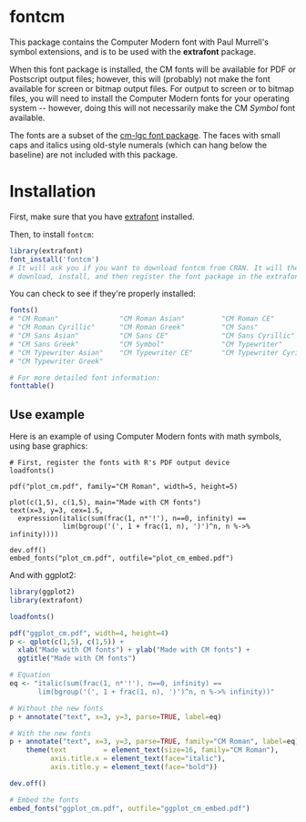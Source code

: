 # fontcm

This package contains the Computer Modern font with Paul Murrell's symbol extensions, and is to be used with the **extrafont** package.

When this font package is installed, the CM fonts will be available for PDF or Postscript output files; however, this will (probably) not make the font available for screen or bitmap output files.
For output to screen or to bitmap files, you will need to install the Computer Modern fonts for your operating system -- however, doing this will not necessarily make the CM *Symbol* font available.

The fonts are a subset of the [cm-lgc font package](https://www.ctan.org/pkg/cm-lgc).
The faces with small caps and italics using old-style numerals (which can hang below the baseline) are not included with this package.


# Installation

First, make sure that you have [extrafont](https://github.com/fbertran/extrafont) installed.

Then, to install `fontcm`:

```R
library(extrafont)
font_install('fontcm')
# It will ask you if you want to download fontcm from CRAN. It will then
# download, install, and then register the font package in the extrafont database
```

You can check to see if they're properly installed:

```R
fonts()
# "CM Roman"               "CM Roman Asian"         "CM Roman CE"
# "CM Roman Cyrillic"      "CM Roman Greek"         "CM Sans"
# "CM Sans Asian"          "CM Sans CE"             "CM Sans Cyrillic"
# "CM Sans Greek"          "CM Symbol"              "CM Typewriter"
# "CM Typewriter Asian"    "CM Typewriter CE"       "CM Typewriter Cyrillic"
# "CM Typewriter Greek"

# For more detailed font information:
fonttable()
```

## Use example

Here is an example of using Computer Modern fonts with math symbols, using base graphics:

```{r eval=FALSE, tidy=FALSE}
# First, register the fonts with R's PDF output device
loadfonts()

pdf("plot_cm.pdf", family="CM Roman", width=5, height=5)

plot(c(1,5), c(1,5), main="Made with CM fonts")
text(x=3, y=3, cex=1.5,
  expression(italic(sum(frac(1, n*'!'), n==0, infinity) ==
             lim(bgroup('(', 1 + frac(1, n), ')')^n, n %->% infinity))))

dev.off()
embed_fonts("plot_cm.pdf", outfile="plot_cm_embed.pdf")
```

And with ggplot2:

```R
library(ggplot2)
library(extrafont)

loadfonts()

pdf("ggplot_cm.pdf", width=4, height=4)
p <- qplot(c(1,5), c(1,5)) +
  xlab("Made with CM fonts") + ylab("Made with CM fonts") +
  ggtitle("Made with CM fonts")

# Equation
eq <- "italic(sum(frac(1, n*'!'), n==0, infinity) ==
       lim(bgroup('(', 1 + frac(1, n), ')')^n, n %->% infinity))"

# Without the new fonts
p + annotate("text", x=3, y=3, parse=TRUE, label=eq)

# With the new fonts
p + annotate("text", x=3, y=3, parse=TRUE, family="CM Roman", label=eq) +
    theme(text         = element_text(size=16, family="CM Roman"),
          axis.title.x = element_text(face="italic"),
          axis.title.y = element_text(face="bold"))

dev.off()

# Embed the fonts
embed_fonts("ggplot_cm.pdf", outfile="ggplot_cm_embed.pdf")
```
